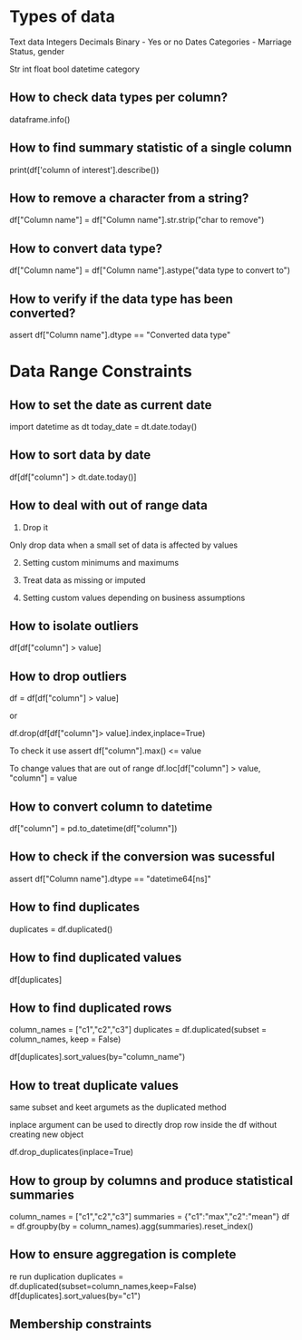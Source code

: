 # Types of data

Text data 
Integers
Decimals
Binary - Yes or no
Dates
Categories -  Marriage Status, gender 

Str
int
float
bool
datetime
category


## How to check data types per column?

dataframe.info()

## How to find summary statistic of a single column

print(df['column of interest'].describe())

## How to remove a character from a string?

df["Column name"] = df["Column name"].str.strip("char to remove")

## How to convert data type?

df["Column name"] = df["Column name"].astype("data type to convert to")

## How to verify if the data type has been converted?

assert df["Column name"].dtype == "Converted data type"

# Data Range Constraints

## How to set the date as current date

import datetime as dt
today_date = dt.date.today()

## How to sort data by date

df[df["column"] > dt.date.today()]

## How to deal with out of range data

1. Drop it

Only drop data when a small set of data is affected by values

2. Setting custom minimums and maximums 

3. Treat data as missing or imputed

4. Setting custom values depending on business assumptions

## How to isolate outliers

df[df["column"] > value]

## How to drop outliers

df = df[df["column"] > value]

or 

df.drop(df[df["column"]> value].index,inplace=True)

To check it use
assert df["column"].max() <= value

To change values that are out of range
df.loc[df["column"] > value, "column"] = value 

## How to convert column to datetime
df["column"] = pd.to_datetime(df["column"])

## How to check if the conversion was sucessful

assert df["Column name"].dtype == "datetime64[ns]"

## How to find duplicates

duplicates = df.duplicated()

## How to find duplicated values

df[duplicates]

## How to find duplicated rows

column_names = ["c1","c2","c3"]
duplicates = df.duplicated(subset = column_names, keep = False)

df[duplicates].sort_values(by="column_name")

## How to treat duplicate values

same subset and keet argumets as the duplicated method

inplace argument can be used to directly drop row inside the df without creating new object

df.drop_duplicates(inplace=True)

## How to group by columns and produce statistical summaries

column_names = ["c1","c2","c3"]
summaries = {"c1":"max","c2":"mean"}
df = df.groupby(by = column_names).agg(summaries).reset_index()

## How to ensure aggregation is complete
re run duplication
duplicates = df.duplicated(subset=column_names,keep=False)
df[duplicates].sort_values(by="c1")

## Membership constraints
